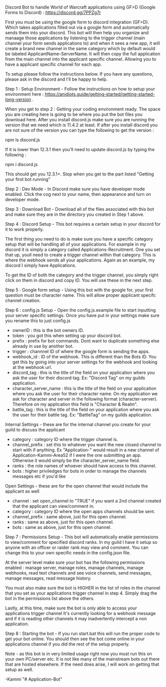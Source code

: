 Discord Bot to handle World of Warcraft applications using GF>D (Google Forms to Discord) : https://discord.gg/7PPZg7r

First you must be using the google form to discord integration (GF>D). Which takes applications filled out via a google form and automatically sends them into your discord. This bot will then help you organize and manaage those applications by listening to the trigger channel (main channel your form sends applications to) and when it sees a new app, it will create a brand new channel in the same category which by default would be labeled ApplicantName-ServerName. It will then copy the full application from the main channel into the applicant specific channel. Allowing you to have a applicant specific channel for each app.

To setup please follow the instructions below. If you have any questions, please ask in the discord and I'll be happy to help.

Step 1 : Setup Environment - Follow the instructions on how to setup your environment here : https://anidiots.guide/getting-started/getting-started-long-version .

When you get to step 2 : Getting your coding environment ready. The space you are creating here is going to be where you put the bot files you download here. After you install discord.js make sure you are running the version that we need which is 11.4.2 at least. If after you install discord you are not sure of the version you can type the following to get the version :

npm ls discord.js

If it is lower than 12.3.1 then you'll need to update discord.js by typing the following :

npm i discord.js

This should get you 12.3.1+. Stop when you get to the part listed "Getting your first bot running"

Step 2 : Dev Mode - In Discord make sure you have developer mode enabled. Click the cog next to your name, then appearance and turn on developer mode.

Step 3 : Download Bot - Download all of the files associated with this bot and make sure they are in the directory you created in Step 1 above.

Step 4 : Discord Setup - This bot requires a certain setup in your discord for it to work properly.

The first thing you need to do is make sure you have a specific category setup that will be handling all of your applications. For example in my discord it is simply a category called Applications-Recruitment. One you set that up, youll need to create a trigger channel within that category. This is where the webhook sends all your applications. Again as an example, my discord I simply have Applications.

To get the ID of both the category and the trigger channel, you simply right click on them in discord and copy ID. You will use these in the next step.

Step 5 : Google form setup - Using this bot with the google for, your first question must be character name. This will allow proper applicant specifc channel creation.

Step 6 : config.js Setup - Open the config.js.example file to start inputting your server specific settings. Once you have put in your settings make sure you rename this to just config.js

- ownerID : this is the bot owners ID.
- token : you got this when setting up your discord bot.
- prefix : prefix for bot commands. Dont want to duplicate something else already in use by another bot.
- trigger : channnel ID of where the google form is sending the apps.
- webhook_id : ID of the webhook. This is different than the Bots ID. You get this by going into your server settings for the webhook and looking at the webhook url.
- discord_tag : this is the title of the field on your application where you ask the user for their discord tag. Ex: "Discord Tag" on my guilds application.
- character_server_name : this is the title of the field on your application where you ask the user for their character name. On my application we ask for character and server in the following format (character-server). Therefore on my application this field is "Character & Realm".
- battle_tag : this is the title of the field on your application where you ask the user for their battle tag. Ex: "BattleTag" on my guilds application.

Internal Settings - these are for the internal channel you create for your guild to discuss the applicant

- category : category ID where the trigger channel is.
- channel_prefix : set this to whatever you want the new closed channel to start with if anything. Ex "Application-" would result in a new channel of Application-Kammi-Area52 if I were the one submitting an app. Otherwise it would simply be the character_server_name field.
- ranks : the role names of whoever should have access to this channel.
- bots : higher priviledges for bots in order to manage the channels messages etc if you'd like

Open Settings - these are for the open channel that would include the applicant as well

- channel : set open_channel to "TRUE" if you want a 2nd channel created that the applicant can view/comment in.
- category : category ID where the open apps channels should be sent.
- channel_prefix : same above, just for this open channel.
- ranks : same as above, just for this open channel.
- bots : same as above, just for this open channel.

Step 7 : Permissions Setup - This bot will automatically enable permissions to view/comment for specified discord ranks. In my guild I have it setup so anyone with an officer or raider rank may view and comment. You can change this to your own specific needs in the config.json file.

At the server level make sure your bot has the following permissions enabled : manage server, manage roles, manage channels, manage webhooks, read text channels and see voice channels, send messages, manage messages, read message history.

You must also make sure the bot is HIGHER in the list of roles in the channel that you set as your applications trigger channel in step 4. Simply drag the bot in the permissions list above the others.

Lastly, at this time, make sure the bot is only able to access your applications trigger channel It's currently looking for a webhook message and if it is reading other channels it may inadvertently intercept a non application.

Step 8 : Starting the bot - If you run start.bat this will run the proper code to get your bot online. You should then see the bot come online in your applications channel if you did the rest of the setup properly.

Note - as this bot is in very limited usage right now you must run this on your own PC/server etc. It is not like many of the mainstream bots out there that are hosted elsewhere. If the need does arise, I will work on getting that setup as well.

-Kammi
"# Application-Bot" 
